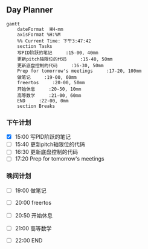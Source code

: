 ## Day Planner
```mermaid
gantt
    dateFormat  HH-mm
    axisFormat %H:%M
    %% Current Time: 下午3:47:42
    section Tasks
    写PID阶跃的笔记     :15-00, 40mm
    更新pitch轴限位的代码     :15-40, 50mm
    更新底盘控制的代码     :16-30, 50mm
    Prep for tomorrow's meetings     :17-20, 100mm
    做笔记     :19-00, 60mm
    freertos     :20-00, 50mm
    开始休息     :20-50, 10mm
    高等数学     :21-00, 60mm
    END     :22-00, 0mm
    section Breaks

```

### 下午计划



- [x] 15:00 写PID阶跃的笔记
- [ ] 15:40 更新pitch轴限位的代码
- [ ] 16:30 更新底盘控制的代码
- [ ] 17:20 Prep for tomorrow's meetings

### 晚间计划
- [ ] 19:00 做笔记
- [ ] 20:00 freertos
- [ ] 20:50 开始休息
- [ ] 21:00 高等数学

- [ ] 22:00 END